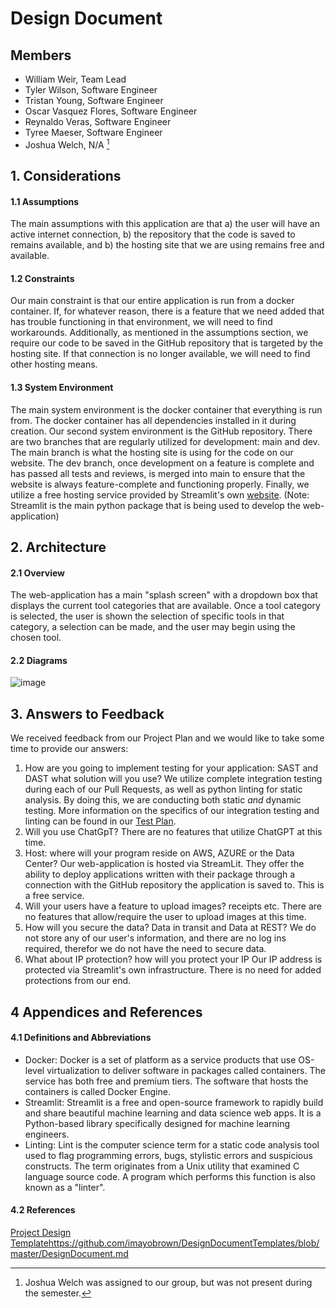 # Design Document
## Members
-   William Weir, Team Lead
-   Tyler Wilson, Software Engineer
-   Tristan Young, Software Engineer
-   Oscar Vasquez Flores, Software Engineer
-   Reynaldo Veras, Software Engineer
-   Tyree Maeser, Software Engineer
-   Joshua Welch, N/A [^1]

[^1]: Joshua Welch was assigned to our group, but was not present during the semester.


## 1. Considerations


#### 1.1 Assumptions
The main assumptions with this application are that a) the user will have an active internet connection, b) the repository that the code is saved to remains available, and b) the hosting site that we are using remains free and available. 

#### 1.2 Constraints
Our main constraint is that our entire application is run from a docker container. If, for whatever reason, there is a feature that we need added that has trouble functioning in that environment, we will need to find workarounds. Additionally, as mentioned in the assumptions section, we require our code to be saved in the GitHub repository that is targeted by the hosting site. If that connection is no longer available, we will need to find other hosting means. 

#### 1.3 System Environment
The main system environment is the docker container that everything is run from. The docker container has all dependencies installed in it during creation. Our second system environment is the GitHub repository. There are two branches that are regularly utilized for development: main and dev. The main branch is what the hosting site is using for the code on our website. The dev branch, once development on a feature is complete and has passed all tests and reviews, is merged into main to ensure that the website is always feature-complete and functioning properly. Finally, we utilize a free hosting service provided by Streamlit's own [website](https://docs.streamlit.io/streamlit-community-cloud/deploy-your-app). (Note: Streamlit is the main python package that is being used to develop the web-application)

## 2. Architecture


#### 2.1 Overview
The web-application has a main "splash screen" with a dropdown box that displays the current tool categories that are available. Once a tool category is selected, the user is shown the selection of specific tools in that category, a selection can be made, and the user may begin using the chosen tool. 

#### 2.2 Diagrams
![image](https://github.com/TheSirLancelot/Netulla/assets/22830818/552adb78-105c-4dc3-9e93-a41bc62ae90c)

## 3. Answers to Feedback
We received feedback from our Project Plan and we would like to take some time to provide our answers:

1. How are you going to implement testing for your application:  SAST and DAST what solution will you use?
   We utilize complete integration testing during each of our Pull Requests, as well as python linting for static analysis. By doing this, we are conducting both static _and_ dynamic testing. More information on the specifics of our integration testing and linting can be found in our [Test Plan](https://github.com/TheSirLancelot/Netulla/blob/dev/TestPlan.md).
2. Will you use ChatGpT?
   There are no features that utilize ChatGPT at this time.
3. Host: where will your program reside on AWS, AZURE or the Data Center?
   Our web-application is hosted via StreamLit. They offer the ability to deploy applications written with their package through a connection with the GitHub repository the application is saved to. This is a free service.
4. Will your users have a feature to upload images? receipts etc.
   There are no features that allow/require the user to upload images at this time.
5. How will you secure the data? Data in transit and Data at REST?
   We do not store any of our user's information, and there are no log ins required, therefor we do not have the need to secure data. 
6. What about IP protection? how will you protect your IP
   Our IP address is protected via Streamlit's own infrastructure. There is no need for added protections from our end.

## 4 Appendices and References

#### 4.1 Definitions and Abbreviations
- Docker: Docker is a set of platform as a service products that use OS-level virtualization to deliver software in packages called containers. The service has both free and premium tiers. The software that hosts the containers is called Docker Engine.
- Streamlit: Streamlit is a free and open-source framework to rapidly build and share beautiful machine learning and data science web apps. It is a Python-based library specifically designed for machine learning engineers.
- Linting: Lint is the computer science term for a static code analysis tool used to flag programming errors, bugs, stylistic errors and suspicious constructs. The term originates from a Unix utility that examined C language source code. A program which performs this function is also known as a "linter".

#### 4.2 References
[Project Design Template](https://github.com/imayobrown/DesignDocumentTemplates/blob/master/DesignDocument.md)https://github.com/imayobrown/DesignDocumentTemplates/blob/master/DesignDocument.md
